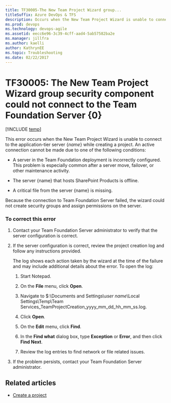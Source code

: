 ```yaml
---
title: TF30005-The New Team Project Wizard group... 
titleSuffix: Azure DevOps & TFS
description: Occurs when the New Team Project Wizard is unable to connect to the application-tier server {name} while creating a project.
ms.prod: devops
ms.technology: devops-agile
ms.assetid: eecc6e96-3c39-4cff-aad4-5ab57582ba2e
ms.manager: jillfra
ms.author: kaelli
author: KathrynEE
ms.topic: Troubleshooting
ms.date: 02/22/2017
---
```


# TF30005: The New Team Project Wizard group security component could not connect to the Team Foundation Server {0}

[!INCLUDE [temp](../../_shared/version-vsts-tfs-all-versions.md)]

This error occurs when the New Team Project Wizard is unable to connect to the application-tier server {*name*} while creating a project. An active connection cannot be made due to one of the following conditions:  
  
-   A server in the Team Foundation deployment is incorrectly configured. This problem is especially common after a server move, failover, or other maintenance activity.  
  
-   The server {name} that hosts SharePoint Products is offline.  
  
-   A critical file from the server {name} is missing.  
  
 Because the connection to Team Foundation Server failed, the wizard could not create security groups and assign permissions on the server.  
  
### To correct this error  
  
1.  Contact your Team Foundation Server administrator to verify that the server configuration is correct.  
  
2.  If the server configuration is correct, review the project creation log and follow any instructions provided.  
  
     The log shows each action taken by the wizard at the time of the failure and may include additional details about the error. To open the log:  
  
    1.  Start Notepad.  
  
    2.  On the **File** menu, click **Open**.  
  
    3.  Navigate to $:\Documents and Settings\\*user name*\Local Settings\Temp\Team Services_TeamProjectCreation_yyyy_mm_dd_hh_mm_ss.log.  
  
    4.  Click **Open**.  
  
    5.  On the **Edit** menu, click **Find**.  
  
    6.  In the **Find what** dialog box, type **Exception** or **Error**, and then click **Find Next**.  
  
    7.  Review the log entries to find network or file related issues.  
  
3.  If the problem persists, contact your Team Foundation Server administrator.  
    
## Related articles
- [Create a project](../../organizations/projects/create-project.md)
